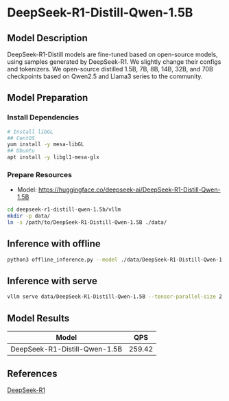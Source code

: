 # DeepSeek-R1-Distill-Qwen-1.5B

## Model Description

DeepSeek-R1-Distill models are fine-tuned based on open-source models, using samples generated by DeepSeek-R1. We
slightly change their configs and tokenizers.  We open-source distilled 1.5B, 7B, 8B, 14B, 32B, and 70B checkpoints
based on Qwen2.5 and Llama3 series to the community.

## Model Preparation

### Install Dependencies

```bash
# Install libGL
## CentOS
yum install -y mesa-libGL
## Ubuntu
apt install -y libgl1-mesa-glx
```

### Prepare Resources

- Model: <https://huggingface.co/deepseek-ai/DeepSeek-R1-Distill-Qwen-1.5B>

```bash
cd deepseek-r1-distill-qwen-1.5b/vllm
mkdir -p data/
ln -s /path/to/DeepSeek-R1-Distill-Qwen-1.5B ./data/
```

## Inference with offline

```bash
python3 offline_inference.py --model ./data/DeepSeek-R1-Distill-Qwen-1.5B --max-tokens 256 -tp 1 --temperature 0.0 --max-model-len 3096
```

## Inference with serve

```bash
vllm serve data/DeepSeek-R1-Distill-Qwen-1.5B --tensor-parallel-size 2 --max-model-len 32768 --enforce-eager --trust-remote-code
```

## Model Results

| Model                         | QPS    |
|-------------------------------|--------|
| DeepSeek-R1-Distill-Qwen-1.5B | 259.42 |

## References

[DeepSeek-R1](https://github.com/deepseek-ai/DeepSeek-R1)
